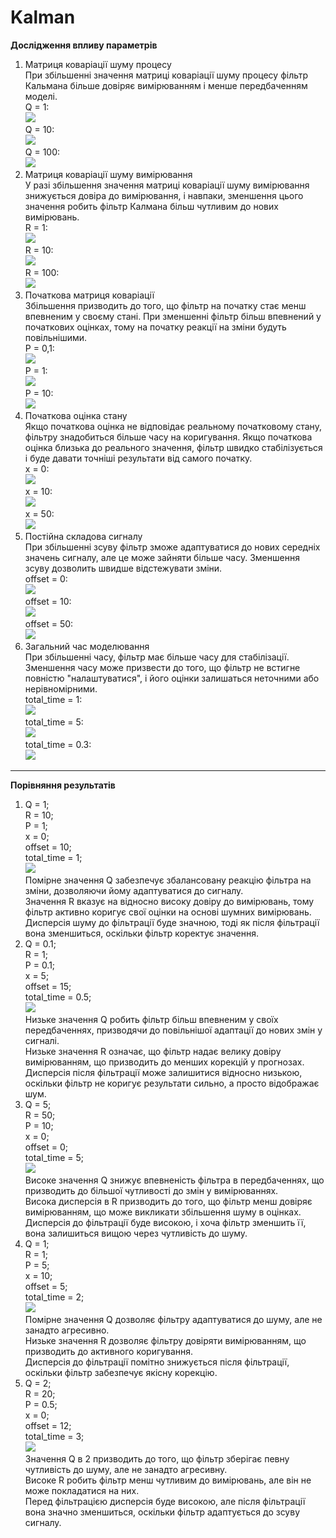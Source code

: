 # Kalman  
**Дослідження впливу параметрів**  
1. Матриця коваріації шуму процесу  
При збільшенні значення матриці коваріації шуму процесу фільтр Кальмана більше довіряє вимірюванням і менше передбаченням моделі.  
Q = 1:  
![](https://github.com/MKroppp/Kalman/blob/main/Screenshots/Q1.png)  
Q = 10:  
![](https://github.com/MKroppp/Kalman/blob/main/Screenshots/Q10.png)  
Q = 100:  
![](https://github.com/MKroppp/Kalman/blob/main/Screenshots/Q100.png)
2. Матриця коваріації шуму вимірювання  
У разі збільшення значення матриці коваріації шуму вимірювання знижується довіра до вимірювання, і навпаки, зменшення цього значення робить фільтр Калмана більш чутливим до нових вимірювань.  
R = 1:  
![](https://github.com/MKroppp/Kalman/blob/main/Screenshots/R1.png)  
R = 10:  
![](https://github.com/MKroppp/Kalman/blob/main/Screenshots/R10.png)  
R = 100:  
![](https://github.com/MKroppp/Kalman/blob/main/Screenshots/R100.png)
4. Початкова матриця коваріації  
Збільшення призводить до того, що фільтр на початку стає менш впевненим у своєму стані. При зменшенні фільтр більш впевнений у початкових оцінках, тому на початку реакції на зміни будуть повільнішими.  
P = 0,1:  
![](https://github.com/MKroppp/Kalman/blob/main/Screenshots/P01.png)  
P = 1:  
![](https://github.com/MKroppp/Kalman/blob/main/Screenshots/P1.png)  
P = 10:  
![](https://github.com/MKroppp/Kalman/blob/main/Screenshots/P10.png)  
5. Початкова оцінка стану  
Якщо початкова оцінка не відповідає реальному початковому стану, фільтру знадобиться більше часу на коригування. Якщо початкова оцінка близька до реального значення, фільтр швидко стабілізується і буде давати точніші результати від самого початку.  
x = 0:  
![](https://github.com/MKroppp/Kalman/blob/main/Screenshots/X0.png)  
x = 10:  
![](https://github.com/MKroppp/Kalman/blob/main/Screenshots/X10.png)  
x = 50:  
![](https://github.com/MKroppp/Kalman/blob/main/Screenshots/X50.png)  
6. Постійна складова сигналу  
При збільшенні зсуву фільтр зможе адаптуватися до нових середніх значень сигналу, але це може зайняти більше часу. Зменшення зсуву дозволить швидше відстежувати зміни.  
offset = 0:  
![](https://github.com/MKroppp/Kalman/blob/main/Screenshots/offset0.png)  
offset = 10:  
![](https://github.com/MKroppp/Kalman/blob/main/Screenshots/offset10.png)  
offset = 50:  
![](https://github.com/MKroppp/Kalman/blob/main/Screenshots/offset50.png)  
7. Загальний час моделювання  
При збільшенні часу, фільтр має більше часу для стабілізації. Зменшення часу може призвести до того, що фільтр не встигне повністю "налаштуватися", і його оцінки залишаться неточними або нерівномірними.  
total_time = 1:  
![](https://github.com/MKroppp/Kalman/blob/main/Screenshots/total_time1.png)  
total_time = 5:  
![](https://github.com/MKroppp/Kalman/blob/main/Screenshots/total_time5.png)  
total_time = 0.3:  
![](https://github.com/MKroppp/Kalman/blob/main/Screenshots/total_time03.png)  
---  
**Порівняння результатів**  
1. Q = 1;  
   R = 10;  
   P = 1;  
   x = 0;  
   offset = 10;  
   total_time = 1;  
![](https://github.com/MKroppp/Kalman/blob/main/Screenshots/comb1.png)  
Помірне значення Q забезпечує збалансовану реакцію фільтра на зміни, дозволяючи йому адаптуватися до сигналу.  
Значення R вказує на відносно високу довіру до вимірювань, тому фільтр активно коригує свої оцінки на основі шумних вимірювань.  
Дисперсія шуму до фільтрації буде значною, тоді як після фільтрації вона зменшиться, оскільки фільтр коректує значення.  
2. Q = 0.1;  
   R = 1;  
   P = 0.1;  
   x = 5;  
   offset = 15;  
   total_time = 0.5;  
![](https://github.com/MKroppp/Kalman/blob/main/Screenshots/comb2.png)  
Низьке значення Q робить фільтр більш впевненим у своїх передбаченнях, призводячи до повільнішої адаптації до нових змін у сигналі.  
Низьке значення R означає, що фільтр надає велику довіру вимірюванням, що призводить до менших корекцій у прогнозах.  
Дисперсія після фільтрації може залишитися відносно низькою, оскільки фільтр не коригує результати сильно, а просто відображає шум.  
3. Q = 5;  
   R = 50;  
   P = 10;  
   x = 0;  
   offset = 0;  
   total_time = 5;  
![](https://github.com/MKroppp/Kalman/blob/main/Screenshots/comb3.png)  
Високе значення Q знижує впевненість фільтра в передбаченнях, що призводить до більшої чутливості до змін у вимірюваннях.  
Висока дисперсія в R призводить до того, що фільтр менш довіряє вимірюванням, що може викликати збільшення шуму в оцінках.  
Дисперсія до фільтрації буде високою, і хоча фільтр зменшить її, вона залишиться вищою через чутливість до шуму.  
4. Q = 1;  
   R = 1;  
   P = 5;  
   x = 10;  
   offset = 5;  
   total_time = 2;  
![](https://github.com/MKroppp/Kalman/blob/main/Screenshots/comb4.png)  
Помірне значення Q дозволяє фільтру адаптуватися до шуму, але не занадто агресивно.  
Низьке значення R дозволяє фільтру довіряти вимірюванням, що призводить до активного коригування.  
Дисперсія до фільтрації помітно знижується після фільтрації, оскільки фільтр забезпечує якісну корекцію.  
5. Q = 2;  
   R = 20;  
   P = 0.5;  
   x = 0;  
   offset = 12;  
   total_time = 3;  
![](https://github.com/MKroppp/Kalman/blob/main/Screenshots/comb5.png)  
Значення Q в 2 призводить до того, що фільтр зберігає певну чутливість до шуму, але не занадто агресивну.  
Високе R робить фільтр менш чутливим до вимірювань, але він не може покладатися на них.  
Перед фільтрацією дисперсія буде високою, але після фільтрації вона значно зменшиться, оскільки фільтр адаптується до зсуву сигналу.  
